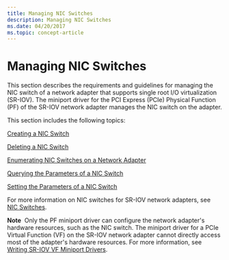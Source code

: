 ```yaml
---
title: Managing NIC Switches
description: Managing NIC Switches
ms.date: 04/20/2017
ms.topic: concept-article
---
```


# Managing NIC Switches


This section describes the requirements and guidelines for managing the NIC switch of a network adapter that supports single root I/O virtualization (SR-IOV). The miniport driver for the PCI Express (PCIe) Physical Function (PF) of the SR-IOV network adapter manages the NIC switch on the adapter.

This section includes the following topics:

[Creating a NIC Switch](creating-a-nic-switch.md)

[Deleting a NIC Switch](deleting-a-nic-switch.md)

[Enumerating NIC Switches on a Network Adapter](enumerating-nic-switches-on-a-network-adapter.md)

[Querying the Parameters of a NIC Switch](querying-the-parameters-of-a-nic-switch.md)

[Setting the Parameters of a NIC Switch](setting-the-parameters-of-a-nic-switch.md)

For more information on NIC switches for SR-IOV network adapters, see [NIC Switches](nic-switches.md).

**Note**  Only the PF miniport driver can configure the network adapter's hardware resources, such as the NIC switch. The miniport driver for a PCIe Virtual Function (VF) on the SR-IOV network adapter cannot directly access most of the adapter's hardware resources. For more information, see [Writing SR-IOV VF Miniport Drivers](writing-sr-iov-vf-miniport-drivers.md).

 

 

 





